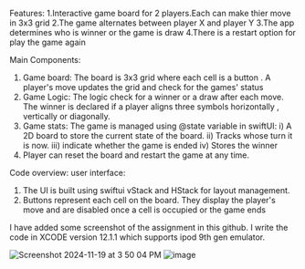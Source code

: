 Features:
1.Interactive game board for 2 players.Each can make thier move in 3x3 grid
2.The game alternates between player X and player Y
3.The app determines who is winner or the game is draw
4.There is a restart option for play the game again

Main Components:
1. Game board: The board is 3x3 grid where each cell is a button . A player's move updates the grid and check for the games' status
2. Game Logic: The logic check for a winner or a draw after each move. The winner is declared if a player aligns three symbols horizontally , vertically or diagonally.
3. Game stats: The game is managed using @state variable in swiftUI:
i) A 2D board to store the current state of the board.
ii) Tracks whose turn it is now.
iii) indicate whether the game is ended
iv) Stores the winner
4. Player can reset the board and restart the game at any time.

Code overview:
user interface:
1. The UI is built using swiftui vStack and HStack for layout management.
2. Buttons represent each cell on the board. They display the player's move and are disabled once a cell is occupied or the game ends

I have added some screenshot of the assignment in this github. I write the code in XCODE version 12.1.1 which supports ipod 9th gen emulator.

![Screenshot 2024-11-19 at 3 50 04 PM](https://github.com/user-attachments/assets/33319940-3173-4ae2-9293-47b648d5a74e)
<img src="https://github.com/user-attachments/assets/33319940-3173-4ae2-9293-47b648d5a74e" alt="image">

